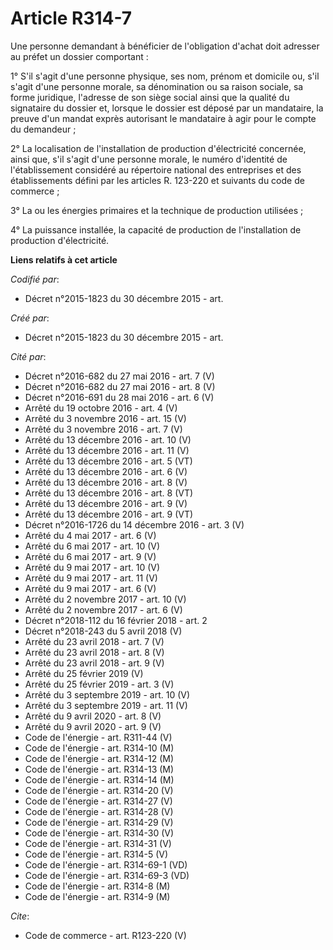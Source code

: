 # Article R314-7

Une personne demandant à bénéficier de l'obligation d'achat doit adresser au préfet un dossier comportant : 

1° S'il s'agit d'une personne physique, ses nom, prénom et domicile ou, s'il s'agit d'une personne morale, sa dénomination ou
sa raison sociale, sa forme juridique, l'adresse de son siège social ainsi que la qualité du signataire du dossier et,
lorsque le dossier est déposé par un mandataire, la preuve d'un mandat exprès autorisant le mandataire à agir pour le compte
du demandeur ; 

2° La localisation de l'installation de production d'électricité concernée, ainsi que, s'il s'agit d'une personne morale, le
numéro d'identité de l'établissement considéré au répertoire national des entreprises et des établissements défini par les
articles R. 123-220 et suivants du code de commerce ; 

3° La ou les énergies primaires et la technique de production utilisées ; 

4° La puissance installée, la capacité de production de l'installation de production d'électricité.

**Liens relatifs à cet article**

_Codifié par_:

  - Décret n°2015-1823 du 30 décembre 2015 - art.

_Créé par_:

  - Décret n°2015-1823 du 30 décembre 2015 - art.

_Cité par_:

  - Décret n°2016-682 du 27 mai 2016 - art. 7 (V)
  - Décret n°2016-682 du 27 mai 2016 - art. 8 (V)
  - Décret n°2016-691 du 28 mai 2016 - art. 6 (V)
  - Arrêté du 19 octobre 2016 - art. 4 (V)
  - Arrêté du 3 novembre 2016 - art. 15 (V)
  - Arrêté du 3 novembre 2016 - art. 7 (V)
  - Arrêté du 13 décembre 2016 - art. 10 (V)
  - Arrêté du 13 décembre 2016 - art. 11 (V)
  - Arrêté du 13 décembre 2016 - art. 5 (VT)
  - Arrêté du 13 décembre 2016 - art. 6 (V)
  - Arrêté du 13 décembre 2016 - art. 8 (V)
  - Arrêté du 13 décembre 2016 - art. 8 (VT)
  - Arrêté du 13 décembre 2016 - art. 9 (V)
  - Arrêté du 13 décembre 2016 - art. 9 (VT)
  - Décret n°2016-1726 du 14 décembre 2016 - art. 3 (V)
  - Arrêté du 4 mai 2017 - art. 6 (V)
  - Arrêté du 6 mai 2017 - art. 10 (V)
  - Arrêté du 6 mai 2017 - art. 9 (V)
  - Arrêté du 9 mai 2017 - art. 10 (V)
  - Arrêté du 9 mai 2017 - art. 11 (V)
  - Arrêté du 9 mai 2017 - art. 6 (V)
  - Arrêté du 2 novembre 2017 - art. 10 (V)
  - Arrêté du 2 novembre 2017 - art. 6 (V)
  - Décret n°2018-112 du 16 février 2018 - art. 2
  - Décret n°2018-243 du 5 avril 2018 (V)
  - Arrêté du 23 avril 2018 - art. 7 (V)
  - Arrêté du 23 avril 2018 - art. 8 (V)
  - Arrêté du 23 avril 2018 - art. 9 (V)
  - Arrêté du 25 février 2019 (V)
  - Arrêté du 25 février 2019 - art. 3 (V)
  - Arrêté du 3 septembre 2019 - art. 10 (V)
  - Arrêté du 3 septembre 2019 - art. 11 (V)
  - Arrêté du 9 avril 2020 - art. 8 (V)
  - Arrêté du 9 avril 2020 - art. 9 (V)
  - Code de l'énergie - art. R311-44 (V)
  - Code de l'énergie - art. R314-10 (M)
  - Code de l'énergie - art. R314-12 (M)
  - Code de l'énergie - art. R314-13 (M)
  - Code de l'énergie - art. R314-14 (M)
  - Code de l'énergie - art. R314-20 (V)
  - Code de l'énergie - art. R314-27 (V)
  - Code de l'énergie - art. R314-28 (V)
  - Code de l'énergie - art. R314-29 (V)
  - Code de l'énergie - art. R314-30 (V)
  - Code de l'énergie - art. R314-31 (V)
  - Code de l'énergie - art. R314-5 (V)
  - Code de l'énergie - art. R314-69-1 (VD)
  - Code de l'énergie - art. R314-69-3 (VD)
  - Code de l'énergie - art. R314-8 (M)
  - Code de l'énergie - art. R314-9 (M)

_Cite_:

  - Code de commerce - art. R123-220 (V)

